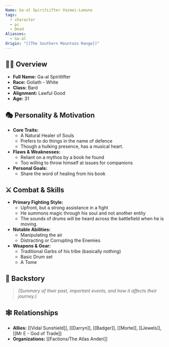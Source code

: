 ```yaml
---
Name: Ga-al SpiritLifter Vaimei-Lamune
tags:
  - character
  - pc
  - Dead
Aliasses:
  - Ga-al
Origin: "[[The Southern Mountain Range]]"
---
```

## 🧑‍🎤 Overview
- **Full Name:** Ga-al Spiritlifter
- **Race:**  Goliath - White
- **Class:**  Bard
- **Alignment:**  Lawful Good
- **Age:**  31

## 🎭 Personality & Motivation
- **Core Traits:**  
	- A Natural Healer of Souls
	- Prefers to do things in the name of defence
	- Though a hulking presence, has a musical heart.
- **Flaws & Weaknesses:**  
	- Reliant on a mythos by a book he found
	- Too willing to throw himself at issues for companions
- **Personal Goals:**  
	- Share the word of healing from his book

## ⚔️ Combat & Skills
- **Primary Fighting Style:**  
	- Upfront, but a strong assistance in a fight
	- He summons magic through his soul and not another entity
	- The sounds of drums will be heard across the battlefield when he is moving.
- **Notable Abilities:**  
	- Manipulating the air
	- Distracting or Corrupting the Enemies
- **Weapons & Gear:**  
	- Traditional Garbs of his tribe (basically nothing)
	- Basic Drum set
	- A Tome

## 📖 Backstory
> *(Summary of their past, important events, and how it affects their journey.)*  

## 🕸️ Relationships
- **Allies:** [[Vidal Sunshield]], [[Darryn]], [[Badger]], [[Morte]], [[Jewels]], [[Mr E -  God of Trade]]
- **Organizations:**  [[Factions/The Atlas Anderi]]

